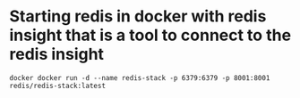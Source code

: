 # Starting redis in docker with redis insight that is a tool to connect to the redis insight

`docker
docker run -d --name redis-stack -p 6379:6379 -p 8001:8001 redis/redis-stack:latest
`